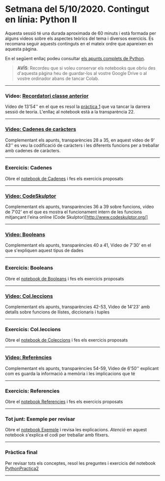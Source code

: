 # Setmana del 5/10/2020. Contingut en línia: Python II

Aquesta sessió té una durada aproximada de 60 minuts i està formada per alguns videos sobre els aspectes teòrics del tema i diversos exercicis. 
Es recomana seguir aquests continguts en el mateix ordre que apareixen en aquesta pàgina.

En el següent enllaç podeu consultar [els apunts complets de Python](https://algorismica2020.github.io/slides/python.html). 

> **AVÍS**: Recordeu que si voleu conservar els notebooks que obriu des d'aquesta pàgina heu de guardar-los al vostre Google Drive 
o al vostre ordinador abans de tancar Colab.


---

### Video: [Recordatori classe anterior](https://campusvirtual.ub.edu/pluginfile.php/3002146/mod_resource/content/2/T2-1-Python-Practica1/T2-1-Python-Practica1.html)

Vídeo de 13'54'' en el que es resol la [pràctica 1]((https://colab.research.google.com/github/algorismica2020/algorismica2020.github.io/blob/master/notebookscolab/PythonPractica1.ipynb)) que va tancar la darrera sessió de teoria. L'enllaç al notebook està a la transparència 22.

---

### [Video: Cadenes de caràcters](https://colab.research.google.com/github/algorismica2020/algorismica2020.github.io/blob/master/notebookscolab/Cadenes.ipynb)

Complementant els apunts, transparències 28 a 35, en aquest vídeo de 9' 43'' es veu la codificació de caràcters i les diferents funcions per a treballar amb cadenes de caràcters.

---

### Exercicis: Cadenes

Obre el [notebook de Cadenes](https://colab.research.google.com/github/algorismica2020/algorismica2020.github.io/blob/master/notebookscolab/Cadenes.ipynb) i fes els exercicis proposats

---

### [Video: CodeSkulptor](https://campusvirtual.ub.edu/pluginfile.php/3101441/mod_resource/content/2/T2-3-Python-CodeSkulptor/T2-3-Python-CodeSkulptor.html)

Complementant els apunts, transparències 36 a 39 sobre funcions, vídeo de 7'02' en el que es mostra el funcionament intern de les funcions mitjançant l'eina online (Code Skulptor)[http://www.codeskulptor.org/]

---
### [Video: Booleans](https://campusvirtual.ub.edu/pluginfile.php/3101442/mod_resource/content/2/T2-4-Python-Booleans/T2-4-Python-Booleans.html)

Complementant els apunts, transparències 40 a 41, Video de 7'30' en el que s'expliquen aquest tipus de dades

---
### Exercicis: Booleans

Obre el [notebook de Booleans](https://colab.research.google.com/github/algorismica2020/algorismica2020.github.io/blob/master/notebookscolab/Booleans.ipynb) i fes els exercicis proposats

---
### [Video: Col.leccions](https://campusvirtual.ub.edu/pluginfile.php/3101444/mod_resource/content/1/T2-5-Python-Colleccions/T2-5-Python-Colleccions.html)

Complementant els apunts, transparències 42-53, Video de 14'23' amb detalls sobre funcions de llistes, diccionaris i tuples

---

### Exercicis: Col.leccions

Obre el [notebook de Coleccions](https://colab.research.google.com/github/algorismica2020/algorismica2020.github.io/blob/master/notebookscolab/Coleccions.ipynb) i fes els exercicis proposats

---
### [Video: Referències](https://campusvirtual.ub.edu/pluginfile.php/3101443/mod_resource/content/1/T2-6-Python-Referencies/T2-6-Python-Referencies.html)

Complementant els apunts, transparències 54-59, Video de 6'50'' explicant com es guarda la informació a memòria i les implicacions que té

---

### Exercicis: Referencies

Obre el [notebook Referencies](https://colab.research.google.com/github/algorismica2020/algorismica2020.github.io/blob/master/notebookscolab/Referencies.ipynb) i fes els exercicis proposats

---

### Tot junt: Exemple per revisar

Obre el [notebook Exemple](https://colab.research.google.com/github/algorismica2020/algorismica2020.github.io/blob/master/notebookscolab/Exemple.ipynb) i revisa les explicacions.
*Atenció* en aquest notebook s'explica el codi per treballar amb fitxers.

---
### Pràctica final

Per revisar tots els conceptes, resol les preguntes i exercicis del notebook [PythonPractica2](https://colab.research.google.com/github/algorismica2020/algorismica2020.github.io/blob/master/notebookscolab/PythonPractica2.ipynb)

---
